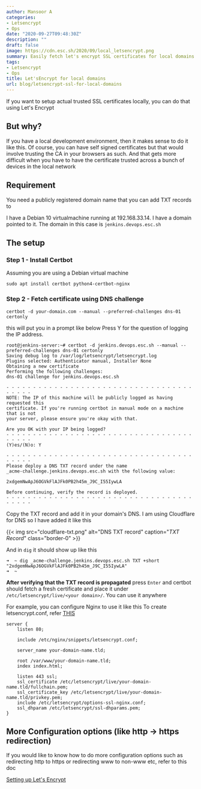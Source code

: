 ```yaml
---
author: Mansoor A
categories:
- Letsencrypt
- Ops
date: "2020-09-27T09:48:30Z"
description: ""
draft: false
image: https://cdn.esc.sh/2020/09/local_letsencrypt.png
summary: Easily fetch let's encrypt SSL certificates for local domains
tags:
- Letsencrypt
- Ops
title: Let'sEncrypt for local domains
url: blog/letsencrypt-ssl-for-local-domains
---
```



If you want to setup actual trusted SSL certificates locally, you can do that using Let's Encrypt

## But why?

If you have a local development environment, then it makes sense to do it like this. Of course, you can have self signed certificates but that would involve trusting the CA in your browsers as such. And that gets more difficult when you have to have the certificate trusted across a bunch of devices in the local network


## Requirement

You need a publicly registered domain name that you can add TXT records to


I have a Debian 10 virtualmachine running at 192.168.33.14. I have a domain
pointed to it. The domain in this case is `jenkins.devops.esc.sh`

## The setup

### Step 1 - Install Certbot

Assuming you are using a Debian virtual machine

```
sudo apt install certbot python4-certbot-nginx
```

### Step 2 - Fetch certificate using DNS challenge

```
certbot -d your-domain.com --manual --preferred-challenges dns-01 certonly
```

this will put you in a prompt like below
Press Y for the question of logging the IP address.

```
root@jenkins-server:~# certbot -d jenkins.devops.esc.sh --manual --preferred-challenges dns-01 certonly
Saving debug log to /var/log/letsencrypt/letsencrypt.log
Plugins selected: Authenticator manual, Installer None
Obtaining a new certificate
Performing the following challenges:
dns-01 challenge for jenkins.devops.esc.sh

- - - - - - - - - - - - - - - - - - - - - - - - - - - - - - - - - - - - - - - -
NOTE: The IP of this machine will be publicly logged as having requested this
certificate. If you're running certbot in manual mode on a machine that is not
your server, please ensure you're okay with that.

Are you OK with your IP being logged?
- - - - - - - - - - - - - - - - - - - - - - - - - - - - - - - - - - - - - - - -
(Y)es/(N)o: Y

- - - - - - - - - - - - - - - - - - - - - - - - - - - - - - - - - - - - - - - -
Please deploy a DNS TXT record under the name
_acme-challenge.jenkins.devops.esc.sh with the following value:

2xdgemNwApJ6OGVkFlAJFk0PB2h45m_J9C_I55IywLA

Before continuing, verify the record is deployed.
- - - - - - - - - - - - - - - - - - - - - - - - - - - - - - - - - - - - - - - -
```

Copy the TXT record and add it in your domain's DNS. I am using Cloudflare for DNS
so I have added it like this

{{< img src="cloudflare-txt.png" alt="DNS TXT record" caption="<em>TXT Record</em>" class="border-0" >}}

And in `dig` it should show up like this

```
➜  ~ dig _acme-challenge.jenkins.devops.esc.sh TXT +short
"2xdgemNwApJ6OGVkFlAJFk0PB2h45m_J9C_I55IywLA"
➜  ~
```

**After verifying that the TXT record is propagated** press `Enter` and certbot should
fetch a fresh certificate and place it under `/etc/letsencrypt/live/<your domain>/`.
You can use it anywhere

For example, you can configure Nginx to use it like this
To create letsencrypt.conf, refer [THIS](https://esc.sh/blog/lets-encrypt-and-nginx-definitive-guide/)

```nginx
server {
    listen 80;

    include /etc/nginx/snippets/letsencrypt.conf;

    server_name your-domain-name.tld;

    root /var/www/your-domain-name.tld;
    index index.html;

    listen 443 ssl; 
    ssl_certificate /etc/letsencrypt/live/your-domain-name.tld/fullchain.pem; 
    ssl_certificate_key /etc/letsencrypt/live/your-domain-name.tld/privkey.pem; 
    include /etc/letsencrypt/options-ssl-nginx.conf; 
    ssl_dhparam /etc/letsencrypt/ssl-dhparams.pem; 
}
```

## More Configuration options (like http -> https redirection)

If you would like to know how to do more configuration options such as redirecting
http to https or redirecting www to non-www etc, refer to this doc

[Setting up Let's Encrypt](https://esc.sh/blog/lets-encrypt-and-nginx-definitive-guide/)



